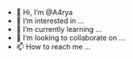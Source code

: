 - 👋 Hi, I’m @A4rya
- 👀 I’m interested in ...
- 🌱 I’m currently learning ...
- 💞️ I’m looking to collaborate on ...
- 📫 How to reach me ...

<!---
A4rya/A4rya is a ✨ special ✨ repository because its `README.md` (this file) appears on your GitHub profile.
You can click the Preview link to take a look at your changes.
--->
